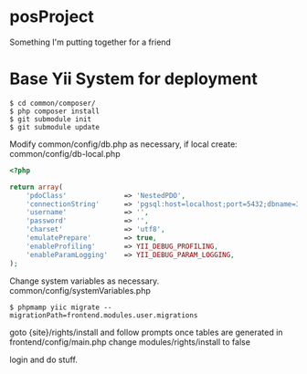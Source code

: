 # posProject

Something I'm putting together for a friend

Base Yii System for deployment
=============

    $ cd common/composer/
    $ php composer install
    $ git submodule init
    $ git submodule update

Modify common/config/db.php as necessary, if local create: common/config/db-local.php

```php
<?php

return array(
    'pdoClass'              => 'NestedPDO',
    'connectionString'      => 'pgsql:host=localhost;port=5432;dbname=360Parent',
    'username'              => '',
    'password'              => '',
    'charset'               => 'utf8',
    'emulatePrepare'        => true,
    'enableProfiling'       => YII_DEBUG_PROFILING,
    'enableParamLogging'    => YII_DEBUG_PARAM_LOGGING,
);
```

Change system variables as necessary.
    common/config/systemVariables.php

    $ phpmamp yiic migrate --migrationPath=frontend.modules.user.migrations

goto {site}/rights/install and follow prompts
once tables are generated in frontend/config/main.php change modules/rights/install to false

login and do stuff.
